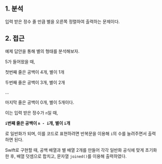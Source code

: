## 1. 분석

입력 받은 정수 줄 만큼 별을 오른쪽 정렬하여 출력하는 문제이다.

## 2. 접근

예제 답안을 통해 별의 형태를 분석해보자.

5가 들어왔을 때,

첫번째 줄은 공백이 4개, 별이 1개

두번째 줄은 공백이 3개, 별이 2개

…

마지막 줄은 공백이 0개, 별이 5개이다.

이는 입력 받은 정수가 `n`일 때,

**`i`번째 줄은 공백이 `n - i`개, 별이 `i`개**

로 일반화가 되며, 이를 코드로 표현하려면 반복문을 이용해 `i`의 수를 늘려주면서 출력하면 된다.

Swift로 구현할 때, 공백 배열과 별 배열 2개를 만들어 각각 일반화 공식에 맞게 초기화 한 후, 배열 덧셈으로 합치고, 문자열 `joined()`를 이용해 출력하였다.